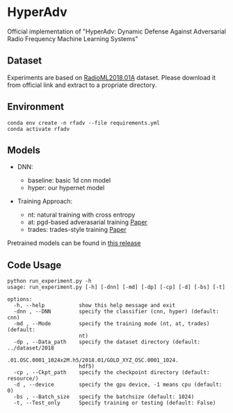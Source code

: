 # HyperAdv
Official implementation of "HyperAdv: Dynamic Defense Against Adversarial Radio Frequency Machine Learning Systems"

## Dataset

Experiments are based on [RadioML2018.01A](https://www.deepsig.ai/datasets/) dataset. Please download it from official link and extract to a propriate directory.

## Environment

```
conda env create -n rfadv --file requirements.yml
conda activate rfadv
```

## Models

- DNN:
    - baseline: basic 1d cnn model 
    - hyper: our hypernet model

- Training Approach:
    - nt: natural training with cross entropy
    - at: pgd-based adverasarial training [Paper](https://arxiv.org/pdf/1706.06083)
    - trades: trades-style training [Paper](http://proceedings.mlr.press/v97/zhang19p/zhang19p-supp.pdf)

Pretrained models can be found in [this release](https://github.com/Restuccia-Group/HyperAdv/releases/tag/pretrained-models)

## Code Usage
```
python run_experiment.py -h
usage: run_experiment.py [-h] [-dnn] [-md] [-dp] [-cp] [-d] [-bs] [-t]

options:
  -h, --help           show this help message and exit
  -dnn , --DNN         specify the classifier (cnn, hyper) (default: cnn)
  -md , --Mode         specify the training mode (nt, at, trades) (default:
                       nt)
  -dp , --Data_path    specify the dataset directory (default: ../dataset/2018
                       .01.OSC.0001_1024x2M.h5/2018.01/GOLD_XYZ_OSC.0001_1024.
                       hdf5)
  -cp , --Ckpt_path    specify the checkpoint directory (default: resource/)
  -d , --device        specify the gpu device, -1 means cpu (default: 0)
  -bs , --Batch_size   specify the batchsize (default: 1024)
  -t, --Test_only      Specify training or testing (default: False)
```